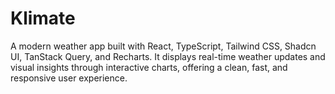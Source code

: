 # Klimate
A modern weather app built with  React, TypeScript, Tailwind CSS, Shadcn UI, TanStack Query, and Recharts. It displays real-time weather updates and visual insights through interactive charts, offering a clean, fast, and responsive user experience.
